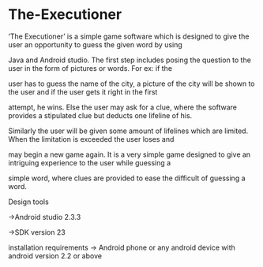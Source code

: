 # The-Executioner
‘The Executioner’ is a simple game software which is designed to give the user an opportunity to guess the given word by using

Java and Android studio. The first step includes posing the question to the user in the form of pictures or words. For ex: if the

user has to guess the name of the city, a picture of the city will be shown to the user and if the user gets it right in the first

attempt, he wins. Else the user may ask for a clue, where the software provides a stipulated clue but deducts one lifeline of his.

Similarly the user will be given some amount of lifelines which are limited. When the limitation is exceeded the user loses and

may begin a new game again. It is a very simple game designed to give an intriguing experience to the user while guessing a

simple word, where clues are provided to ease the difficult of guessing a word.

Design tools

->Android studio 2.3.3  

->SDK version 23

installation requirements
-> Android phone or any android device with android version 2.2 or above
